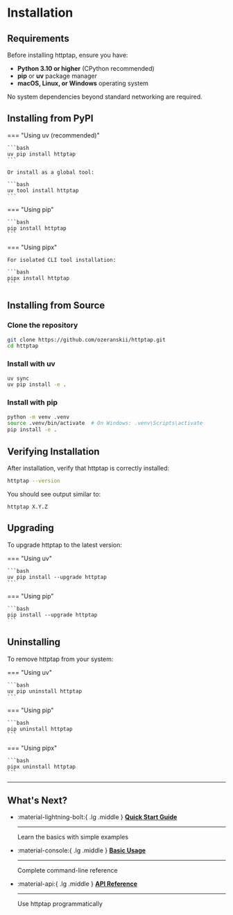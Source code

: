 # Installation

## Requirements

Before installing httptap, ensure you have:

- **Python 3.10 or higher** (CPython recommended)
- **pip** or **uv** package manager
- **macOS, Linux, or Windows** operating system

No system dependencies beyond standard networking are required.

## Installing from PyPI

=== "Using uv (recommended)"

    ```bash
    uv pip install httptap
    ```

    Or install as a global tool:

    ```bash
    uv tool install httptap
    ```

=== "Using pip"

    ```bash
    pip install httptap
    ```

=== "Using pipx"

    For isolated CLI tool installation:

    ```bash
    pipx install httptap
    ```

## Installing from Source

### Clone the repository

```bash
git clone https://github.com/ozeranskii/httptap.git
cd httptap
```

### Install with uv

```bash
uv sync
uv pip install -e .
```

### Install with pip

```bash
python -m venv .venv
source .venv/bin/activate  # On Windows: .venv\Scripts\activate
pip install -e .
```

## Verifying Installation

After installation, verify that httptap is correctly installed:

```bash
httptap --version
```

You should see output similar to:

```
httptap X.Y.Z
```

## Upgrading

To upgrade httptap to the latest version:

=== "Using uv"

    ```bash
    uv pip install --upgrade httptap
    ```

=== "Using pip"

    ```bash
    pip install --upgrade httptap
    ```

## Uninstalling

To remove httptap from your system:

=== "Using uv"

    ```bash
    uv pip uninstall httptap
    ```

=== "Using pip"

    ```bash
    pip uninstall httptap
    ```

=== "Using pipx"

    ```bash
    pipx uninstall httptap
    ```

---

## What's Next?

<div class="grid cards" markdown>

-   :material-lightning-bolt:{ .lg .middle } **[Quick Start Guide](quick-start.md)**

    ---

    Learn the basics with simple examples

-   :material-console:{ .lg .middle } **[Basic Usage](../usage/basic.md)**

    ---

    Complete command-line reference

-   :material-api:{ .lg .middle } **[API Reference](../api/overview.md)**

    ---

    Use httptap programmatically

</div>
